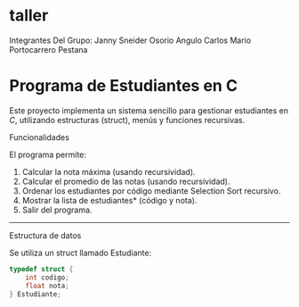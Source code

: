 # taller
Integrantes Del Grupo:
Janny Sneider Osorio Angulo
Carlos Mario Portocarrero Pestana

# Programa de Estudiantes en C

Este proyecto implementa un sistema sencillo para gestionar estudiantes en *C*, utilizando estructuras (struct), menús y funciones recursivas.

 Funcionalidades

El programa permite:

1. Calcular la nota máxima (usando recursividad).  
2. Calcular el promedio de las notas (usando recursividad).  
3. Ordenar los estudiantes por código mediante Selection Sort recursivo.  
4. Mostrar la lista de estudiantes* (código y nota).  
5. Salir del programa.  

---

 Estructura de datos

Se utiliza un struct llamado Estudiante:

```c
typedef struct {
    int codigo;
    float nota;
} Estudiante;
